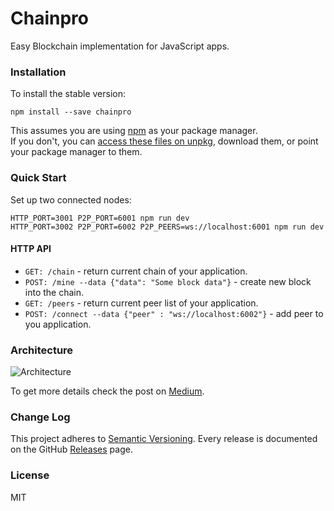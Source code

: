 Chainpro
========
Easy Blockchain implementation for JavaScript apps.
  
### Installation

To install the stable version:

```
npm install --save chainpro
```

This assumes you are using [npm](https://www.npmjs.com/) as your package manager.  
If you don't, you can [access these files on unpkg](https://unpkg.com/chainpro/), download them, or point your package manager to them.

### Quick Start

Set up two connected nodes:

```
HTTP_PORT=3001 P2P_PORT=6001 npm run dev
HTTP_PORT=3002 P2P_PORT=6002 P2P_PEERS=ws://localhost:6001 npm run dev
```

#### HTTP API

- `GET: /chain` -  return current chain of your application.
- `POST: /mine --data {"data": "Some block data"}` -  create new block into the chain.
- `GET: /peers` -  return current peer list of your application.
- `POST: /connect --data {"peer" : "ws://localhost:6002"}` -  add peer to you application.

### Architecture

![Architecture](Chainpro.png)

To get more details check the post on [Medium](https://medium.com/@stremann/blockchain-in-100-lines-of-code-50186a9a230).

### Change Log

This project adheres to [Semantic Versioning](http://semver.org/).
Every release is documented on the GitHub [Releases](https://github.com/stremann/chainpro/releases) page.

### License

MIT
